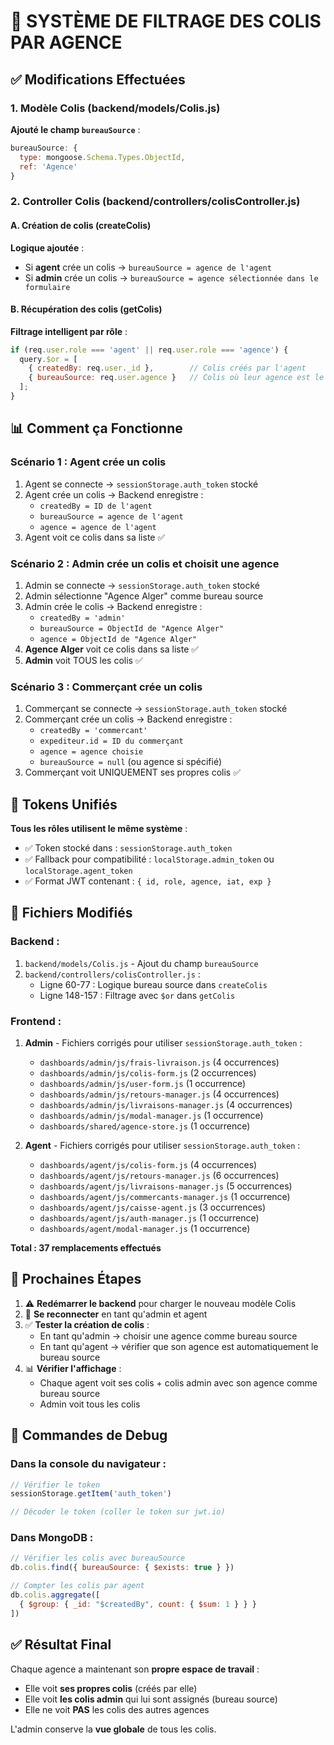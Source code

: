 # 🎯 SYSTÈME DE FILTRAGE DES COLIS PAR AGENCE

## ✅ Modifications Effectuées

### 1. Modèle Colis (backend/models/Colis.js)
**Ajouté le champ `bureauSource`** :
```javascript
bureauSource: {
  type: mongoose.Schema.Types.ObjectId,
  ref: 'Agence'
}
```

### 2. Controller Colis (backend/controllers/colisController.js)

#### A. Création de colis (createColis)
**Logique ajoutée** :
- Si **agent** crée un colis → `bureauSource = agence de l'agent`
- Si **admin** crée un colis → `bureauSource = agence sélectionnée dans le formulaire`

#### B. Récupération des colis (getColis)
**Filtrage intelligent par rôle** :

```javascript
if (req.user.role === 'agent' || req.user.role === 'agence') {
  query.$or = [
    { createdBy: req.user._id },        // Colis créés par l'agent
    { bureauSource: req.user.agence }   // Colis où leur agence est le bureau source
  ];
}
```

## 📊 Comment ça Fonctionne

### Scénario 1 : Agent crée un colis
1. Agent se connecte → `sessionStorage.auth_token` stocké
2. Agent crée un colis → Backend enregistre :
   - `createdBy = ID de l'agent`
   - `bureauSource = agence de l'agent`
   - `agence = agence de l'agent`
3. Agent voit ce colis dans sa liste ✅

### Scénario 2 : Admin crée un colis et choisit une agence
1. Admin se connecte → `sessionStorage.auth_token` stocké
2. Admin sélectionne "Agence Alger" comme bureau source
3. Admin crée le colis → Backend enregistre :
   - `createdBy = 'admin'`
   - `bureauSource = ObjectId de "Agence Alger"`
   - `agence = ObjectId de "Agence Alger"`
4. **Agence Alger** voit ce colis dans sa liste ✅
5. **Admin** voit TOUS les colis ✅

### Scénario 3 : Commerçant crée un colis
1. Commerçant se connecte → `sessionStorage.auth_token` stocké
2. Commerçant crée un colis → Backend enregistre :
   - `createdBy = 'commercant'`
   - `expediteur.id = ID du commerçant`
   - `agence = agence choisie`
   - `bureauSource = null` (ou agence si spécifié)
3. Commerçant voit UNIQUEMENT ses propres colis ✅

## 🔐 Tokens Unifiés

**Tous les rôles utilisent le même système** :
- ✅ Token stocké dans : `sessionStorage.auth_token`
- ✅ Fallback pour compatibilité : `localStorage.admin_token` ou `localStorage.agent_token`
- ✅ Format JWT contenant : `{ id, role, agence, iat, exp }`

## 📝 Fichiers Modifiés

### Backend :
1. `backend/models/Colis.js` - Ajout du champ `bureauSource`
2. `backend/controllers/colisController.js` :
   - Ligne 60-77 : Logique bureau source dans `createColis`
   - Ligne 148-157 : Filtrage avec `$or` dans `getColis`

### Frontend :
1. **Admin** - Fichiers corrigés pour utiliser `sessionStorage.auth_token` :
   - `dashboards/admin/js/frais-livraison.js` (4 occurrences)
   - `dashboards/admin/js/colis-form.js` (2 occurrences)
   - `dashboards/admin/js/user-form.js` (1 occurrence)
   - `dashboards/admin/js/retours-manager.js` (4 occurrences)
   - `dashboards/admin/js/livraisons-manager.js` (4 occurrences)
   - `dashboards/admin/js/modal-manager.js` (1 occurrence)
   - `dashboards/shared/agence-store.js` (1 occurrence)

2. **Agent** - Fichiers corrigés pour utiliser `sessionStorage.auth_token` :
   - `dashboards/agent/js/colis-form.js` (4 occurrences)
   - `dashboards/agent/js/retours-manager.js` (6 occurrences)
   - `dashboards/agent/js/livraisons-manager.js` (5 occurrences)
   - `dashboards/agent/js/commercants-manager.js` (1 occurrence)
   - `dashboards/agent/js/caisse-agent.js` (3 occurrences)
   - `dashboards/agent/js/auth-manager.js` (1 occurrence)
   - `dashboards/agent/modal-manager.js` (1 occurrence)

**Total : 37 remplacements effectués**

## 🚀 Prochaines Étapes

1. ⚠️ **Redémarrer le backend** pour charger le nouveau modèle Colis
2. 🔄 **Se reconnecter** en tant qu'admin et agent
3. ✅ **Tester la création de colis** :
   - En tant qu'admin → choisir une agence comme bureau source
   - En tant qu'agent → vérifier que son agence est automatiquement le bureau source
4. 📊 **Vérifier l'affichage** :
   - Chaque agent voit ses colis + colis admin avec son agence comme bureau source
   - Admin voit tous les colis

## 🐛 Commandes de Debug

### Dans la console du navigateur :
```javascript
// Vérifier le token
sessionStorage.getItem('auth_token')

// Décoder le token (coller le token sur jwt.io)
```

### Dans MongoDB :
```javascript
// Vérifier les colis avec bureauSource
db.colis.find({ bureauSource: { $exists: true } })

// Compter les colis par agent
db.colis.aggregate([
  { $group: { _id: "$createdBy", count: { $sum: 1 } } }
])
```

## ✅ Résultat Final

Chaque agence a maintenant son **propre espace de travail** :
- Elle voit **ses propres colis** (créés par elle)
- Elle voit **les colis admin** qui lui sont assignés (bureau source)
- Elle ne voit **PAS** les colis des autres agences

L'admin conserve la **vue globale** de tous les colis.
